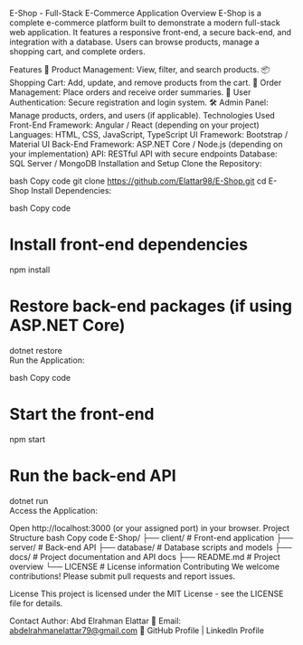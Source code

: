 E-Shop - Full-Stack E-Commerce Application
Overview
E-Shop is a complete e-commerce platform built to demonstrate a modern full-stack web application. It features a responsive front-end, a secure back-end, and integration with a database. Users can browse products, manage a shopping cart, and complete orders.

Features
🛒 Product Management: View, filter, and search products.
📦 Shopping Cart: Add, update, and remove products from the cart.
🧾 Order Management: Place orders and receive order summaries.
🔐 User Authentication: Secure registration and login system.
🛠️ Admin Panel: Manage products, orders, and users (if applicable).
Technologies Used
Front-End
Framework: Angular / React (depending on your project)
Languages: HTML, CSS, JavaScript, TypeScript
UI Framework: Bootstrap / Material UI
Back-End
Framework: ASP.NET Core / Node.js (depending on your implementation)
API: RESTful API with secure endpoints
Database: SQL Server / MongoDB
Installation and Setup
Clone the Repository:

bash
Copy code
git clone https://github.com/Elattar98/E-Shop.git
cd E-Shop
Install Dependencies:

bash
Copy code
# Install front-end dependencies
npm install  

# Restore back-end packages (if using ASP.NET Core)
dotnet restore  
Run the Application:

bash
Copy code
# Start the front-end
npm start  

# Run the back-end API
dotnet run  
Access the Application:

Open http://localhost:3000 (or your assigned port) in your browser.
Project Structure
bash
Copy code
E-Shop/
  ├── client/               # Front-end application
  ├── server/               # Back-end API
  ├── database/             # Database scripts and models
  ├── docs/                 # Project documentation and API docs
  ├── README.md             # Project overview
  └── LICENSE               # License information
Contributing
We welcome contributions! Please submit pull requests and report issues.

License
This project is licensed under the MIT License - see the LICENSE file for details.

Contact
Author: Abd Elrahman Elattar
📧 Email: abdelrahmanelattar79@gmail.com
🔗 GitHub Profile | LinkedIn Profile
